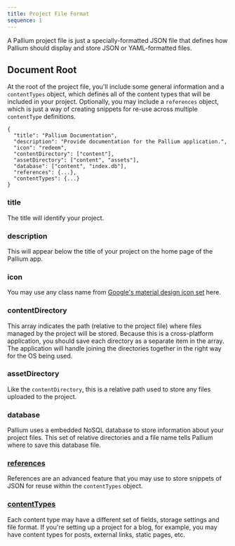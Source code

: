 ```yaml
---
title: Project File Format
sequence: 1
---
```

A Pallium project file is just a specially-formatted JSON file that defines how Pallium should display and store JSON or YAML-formatted files.


## Document Root
At the root of the project file, you'll include some general information and a `contentTypes` object, which defines all of the content types that will be included in your project. Optionally, you may include a `references` object, which is just a way of creating snippets for re-use across multiple `contentType` definitions.

```
{
  "title": "Pallium Documentation",
  "description": "Provide documentation for the Pallium application.",
  "icon": "redeem",
  "contentDirectory": ["content"],
  "assetDirectory": ["content", "assets"],
  "database": ["content", "index.db"],
  "references": {...},
  "contentTypes": {...}
}
```
### title
The title will identify your project.

### description
This will appear below the title of your project on the home page of the Pallium app.


### icon
You may use any class name from [Google's material design icon set](https://design.google.com/icons/) here.

### contentDirectory
This array indicates the path (relative to the project file) where files managed by the project will be stored. Because this is a cross-platform application, you should save each directory as a separate item in the array. The application will handle joining the directories together in the right way for the OS being used.

### assetDirectory
Like the `contentDirectory`, this is a relative path used to store any files uploaded to the project.

### database
Pallium uses a embedded NoSQL database to store information about your project files. This set of relative directories and a file name tells Pallium where to save this database file.

### [references](./references)
References are an advanced feature that you may use to store snippets of JSON for reuse within the `contentTypes` object.

### [contentTypes](./content-types)
Each content type may have a different set of fields, storage settings and file format. If you're setting up a project for a blog, for example, you may have content types for posts, external links, static pages, etc.